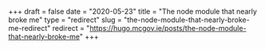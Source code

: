 +++ 
draft = false
date = "2020-05-23"
title = "The node module that nearly broke me"
type = "redirect"
slug = "the-node-module-that-nearly-broke-me-redirect"
redirect = "https://hugo.mcgov.ie/posts/the-node-module-that-nearly-broke-me"
+++
